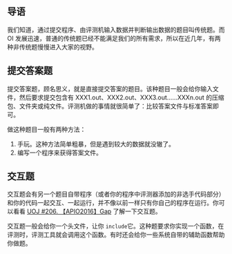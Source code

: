 ## 导语

我们知道，通过提交程序、由评测机输入数据并判断输出数据的题目叫传统题。而 OI 发展迅速，普通的传统题已经不能满足我们的所有需求，所以在近几年，有两种非传统题慢慢进入大家的视野。

## 提交答案题

提交答案题，顾名思义，就是直接提交答案的题目。该种题目一般会给你输入文件，然后要求提交包含有 XXX1.out、XXX2.out、XXX3.out......XXXn.out 的压缩包、文件夹或纯文件。评测机做的事情就很简单了：比较答案文件与标准答案即可。

做这种题目一般有两种方法：

1.  手玩。这种方法简单粗暴，但是遇到较大的数据就没辙了。
2.  编写一个程序来获得答案文件。

## 交互题

交互题会有另一个题目自带程序（或者你的程序中评测器添加的非选手代码部分）和你的代码一起交互、一起运行，并不像以前一样只有你自己的程序在运行。你可以看看 [UOJ #206. 【APIO2016】Gap](http://uoj.ac/problem/206) 了解一下交互题。

交互题一般会给你一个头文件，让你 `include`它。这种题要求你实现一个函数，在评测时，评测工具就会调用这个函数。有时还会给你一些系统自带的辅助函数帮助你做题。
